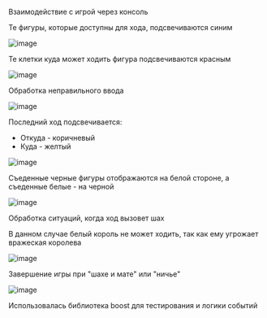 Взаимодействие с игрой через консоль

Те фигуры, которые доступны для хода, подсвечиваются синим

![image](https://github.com/Jamy-Konstantinopol/chess/assets/119047289/c4f36a54-2d21-4238-a56f-6db9d9e1ec24)

Те клетки куда может ходить фигура подсвечиваются красным

![image](https://github.com/Jamy-Konstantinopol/chess/assets/119047289/e26c4b1b-56c5-49fb-bd92-f4ef8569d7d3)

Обработка неправильного ввода

![image](https://github.com/Jamy-Konstantinopol/chess/assets/119047289/892a5743-ddeb-4e5a-b19e-e43dba0e701a)

Последний ход подсвечивается:
 - Откуда - коричневый
 - Куда - желтый

![image](https://github.com/Jamy-Konstantinopol/chess/assets/119047289/3adf5307-7ea6-40bb-b026-050bff7de4a0)

Съеденные черные фигуры отображаются на белой стороне, а съеденные белые - на черной

![image](https://github.com/Jamy-Konstantinopol/chess/assets/119047289/e762680e-bc5d-4cfa-9709-0b40f0e354db)

Обработка ситуаций, когда ход вызовет шах

В данном случае белый король не может ходить, так как ему угрожает вражеская королева

![image](https://github.com/Jamy-Konstantinopol/chess/assets/119047289/19a56fbf-a535-45b9-b5fe-5123b0c2b248)

Завершение игры при "шахе и мате" или "ничье"

![image](https://github.com/Jamy-Konstantinopol/chess/assets/119047289/f3f10540-acc3-4c6b-a5a7-5cb4bebc6fb7)


Использовалась библиотека boost для тестирования и логики событий
